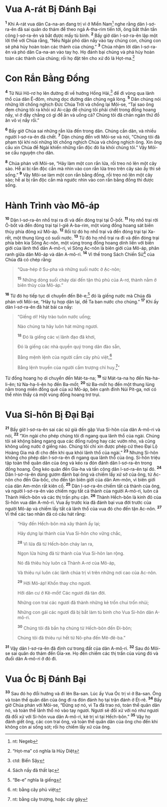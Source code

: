 # Vua A-rát Bị Ðánh Bại
<sup><b>1</b></sup> Khi A-rát vua dân Ca-na-an đang trị vì ở Miền Nam[^1] nghe rằng dân I-sơ-ra-ên đã sai quân do thám để theo ngả A-tha-rim tiến tới, ông bất thần tấn công I-sơ-ra-ên và bắt được mấy tù binh. <sup><b>2</b></sup> Bấy giờ dân I-sơ-ra-ên lập một lời thề với Chúa rằng, “Nếu Ngài phó dân nầy vào tay chúng con, chúng con sẽ phá hủy hoàn toàn các thành của chúng.” <sup><b>3</b></sup> Chúa nhậm lời dân I-sơ-ra-ên và phó dân Ca-na-an vào tay họ. Họ đánh bại chúng và phá hủy hoàn toàn các thành của chúng; rồi họ đặt tên cho xứ đó là Họt-ma.[^2]

# Con Rắn Bằng Ðồng
<sup><b>4</b></sup> Từ Núi Hô-rơ họ lên đường đi về hướng Hồng Hải,[^3] để đi vòng qua lãnh thổ của dân Ê-đôm, nhưng dọc đường dân chúng ngã lòng. <sup><b>5</b></sup> Dân chúng nói những lời chống nghịch Ðức Chúa Trời và chống lại Môi-se, “Tại sao ông đem chúng tôi ra khỏi xứ Ai-cập để chúng tôi phải chết trong đồng hoang nầy, vì ở đây chẳng có gì để ăn và uống cả? Chúng tôi đã chán ngán thứ đồ ăn vô vị nầy rồi.”

<sup><b>6</b></sup> Bấy giờ Chúa sai những rắn lửa đến trong dân. Chúng cắn dân, và nhiều người I-sơ-ra-ên đã chết. <sup><b>7</b></sup> Dân chúng đến với Môi-se và nói, “Chúng tôi đã phạm tội khi nói những lời chống nghịch Chúa và chống nghịch ông. Xin ông cầu xin Chúa để Ngài khiến những rắn độc đó lìa khỏi chúng tôi.” Vậy Môi-se cầu nguyện cho dân.

<sup><b>8</b></sup> Chúa phán với Môi-se, “Hãy làm một con rắn lửa, rồi treo nó lên một cây sào. Hễ ai bị rắn độc cắn mà nhìn vào con rắn lửa treo trên cây sào ấy thì sẽ sống.” <sup><b>9</b></sup> Vậy Môi-se làm một con rắn bằng đồng, rồi treo nó lên một cây sào; hễ ai bị rắn độc cắn mà ngước nhìn vào con rắn bằng đồng thì được sống.

# Hành Trình vào Mô-áp
<sup><b>10</b></sup> Dân I-sơ-ra-ên nhổ trại ra đi và đến đóng trại tại Ô-bốt. <sup><b>11</b></sup> Họ nhổ trại rời Ô-bốt và đến đóng trại tại I-giê A-ba-rim, một vùng đồng hoang sát biên thùy phía đông xứ Mô-áp. <sup><b>12</b></sup> Rồi từ đó họ nhổ trại và đến đóng trại tại Xa-rết, một thung lũng có suối nước. <sup><b>13</b></sup> Từ đó họ nhổ trại ra đi và đến đóng trại phía bên kia Sông Ạc-nôn, một vùng trong đồng hoang dính liền với biên giới của lãnh thổ dân A-mô-ri, vì Sông Ạc-nôn là biên giới của Mô-áp, phân ranh giữa dân Mô-áp và dân A-mô-ri. <sup><b>14</b></sup> Vì thế trong Sách Chiến Sử[^4] của Chúa đã có chép rằng:


> “Qua-hép ở Su-pha và những suối nước ở Ạc-nôn;
> 
> <sup><b>15</b></sup> Những dòng suối chảy dài đến tận thủ phủ của A-rơ, thành nằm ở biên thùy của Mô-áp.”
>

<sup><b>16</b></sup> Từ đó họ tiếp tục di chuyển đến Bê-e;[^5] đó là giếng nước mà Chúa đã phán với Môi-se, “Hãy tụ họp dân lại, để Ta ban nước cho chúng.” <sup><b>17</b></sup> Khi ấy dân I-sơ-ra-ên đã hát bài ca nầy:


> “Giếng ơi! Hãy trào tuôn nước uống;
> 
> Nào chúng ta hãy luôn hát mừng ngươi.
> 
> <sup><b>18</b></sup> Ðó là giếng các vị lãnh đạo đã khơi,
> 
> Ðó là giếng các nhà quyền quý trong dân đào sẵn,
> 
> Bằng mệnh lệnh của người cầm cây phủ việt,[^6]
> 
> Bằng lệnh truyền của người cầm trượng chỉ huy.[^7]”
>

Từ đồng hoang họ di chuyển đến Mát-ta-na; <sup><b>19</b></sup> từ Mát-ta-na họ đến Na-ha-li-ên; từ Na-ha-li-ên họ đến Ba-mốt; <sup><b>20</b></sup> từ Ba-mốt họ đến một thung lũng nằm trong miền đồng quê của xứ Mô-áp, bên cạnh đỉnh Núi Pít-ga, nơi có thể nhìn thấy cả một vùng đồng hoang trơ trụi.

# Vua Si-hôn Bị Ðại Bại
<sup><b>21</b></sup> Bấy giờ I-sơ-ra-ên sai các sứ giả đến gặp Vua Si-hôn của dân A-mô-ri và nói, <sup><b>22</b></sup> “Xin ngài cho phép chúng tôi đi ngang qua lãnh thổ của ngài. Chúng tôi sẽ không băng ngang qua các đồng ruộng hay các vườn nho, và cũng không uống nước ở giếng nào. Chúng tôi chỉ xin được phép cứ theo Ðại Lộ Hoàng Gia mà đi cho đến khi qua khỏi lãnh thổ của ngài.” <sup><b>23</b></sup> Nhưng Si-hôn không cho phép dân I-sơ-ra-ên đi ngang qua lãnh thổ của ông. Si-hôn triệu tập toàn thể quân dân của ông và kéo ra đón đánh dân I-sơ-ra-ên trong đồng hoang. Ông kéo quân đến Gia-ha và tấn công dân I-sơ-ra-ên tại đó. <sup><b>24</b></sup> Dân I-sơ-ra-ên dùng gươm đánh bại ông và chiếm lấy xứ sở của ông, từ Ạc-nôn cho đến Gia-bốc, cho đến tận biên giới của dân Am-môn, vì biên giới của dân Am-môn rất kiên cố. <sup><b>25</b></sup> Dân I-sơ-ra-ên chiếm tất cả thành của ông, và người I-sơ-ra-ên vào chiếm ngụ tất cả thành của người A-mô-ri, luôn cả Thành Hếch-bôn và các thị trấn phụ cận. <sup><b>26</b></sup> Thành Hếch-bôn là kinh đô của Si-hôn vua dân A-mô-ri. Vua ấy trước kia đã đánh bại vua đời trước của người Mô-áp và chiếm lấy tất cả lãnh thổ của vua đó cho đến tận Ạc-nôn. <sup><b>27</b></sup> Vì thế các tao nhân đã có câu hát rằng:


> “Hãy đến Hếch-bôn mà xây thành ấy lại;
> 
> Hãy dựng lại thành của Vua Si-hôn cho vững chắc,
> 
> <sup><b>28</b></sup> Vì lửa đã từ Hếch-bôn cháy lan ra,
> 
> Ngọn lửa hừng đã từ thành của Vua Si-hôn lan rộng.
> 
> Nó đã thiêu hủy luôn cả Thành A-rơ của Mô-áp,
> 
> Và thiêu rụi luôn các lãnh chúa trị vì trên những nơi cao của Ạc-nôn.
> 
> <sup><b>29</b></sup> Hỡi Mô-áp! Khốn thay cho ngươi.
> 
> Hỡi dân cư ở Kê-mốt! Các ngươi đã tàn đời.
> 
> Những con trai các ngươi đã thành những kẻ trốn chui trốn nhủi;
> 
> Những con gái các ngươi đã bị bắt làm tù binh cho Vua Si-hôn dân A-mô-ri.
> 
> <sup><b>30</b></sup> Chúng tôi đã bắn hạ chúng từ Hếch-bôn đến Ði-bôn;
> 
> Chúng tôi đã thiêu rụi hết từ Nô-pha đến Mê-đê-ba.”
>

<sup><b>31</b></sup> Vậy dân I-sơ-ra-ên đã định cư trong đất của dân A-mô-ri. <sup><b>32</b></sup> Sau đó Môi-se sai quân do thám đến Gia-xe. Họ đến chiếm các thị trấn của vùng đó và đuổi dân A-mô-ri ở đó đi.

# Vua Óc Bị Ðánh Bại
<sup><b>33</b></sup> Sau đó họ đổi hướng và đi lên Ba-san. Lúc ấy Vua Óc trị vì ở Ba-san. Ông và toàn thể quân dân của ông đi ra đón đánh họ tại trận đánh ở Ét-rê. <sup><b>34</b></sup> Bấy giờ Chúa phán với Môi-se, “Ðừng sợ nó, vì Ta đã trao nó, toàn thể quân dân nó, và toàn thể lãnh thổ nó vào tay ngươi. Ngươi sẽ đối xử với nó như ngươi đã đối xử với Si-hôn vua dân A-mô-ri, kẻ trị vì tại Hếch-bôn.” <sup><b>35</b></sup> Vậy họ đánh giết ông, các con trai ông, và toàn thể quân dân của ông cho đến khi không còn ai sống sót; rồi họ chiếm lấy xứ của ông.

[^1]: nt: Negeb
[^2]: “Họt-ma” có nghĩa là Hủy Diệt
[^3]: ctd: Biển Sậy
[^4]: Sách nầy đã thất lạc
[^5]: “Be-e” nghĩa là giếng
[^6]: nt: bằng cây phủ việt
[^7]: nt: bằng cây trượng, hoặc cây gậy
